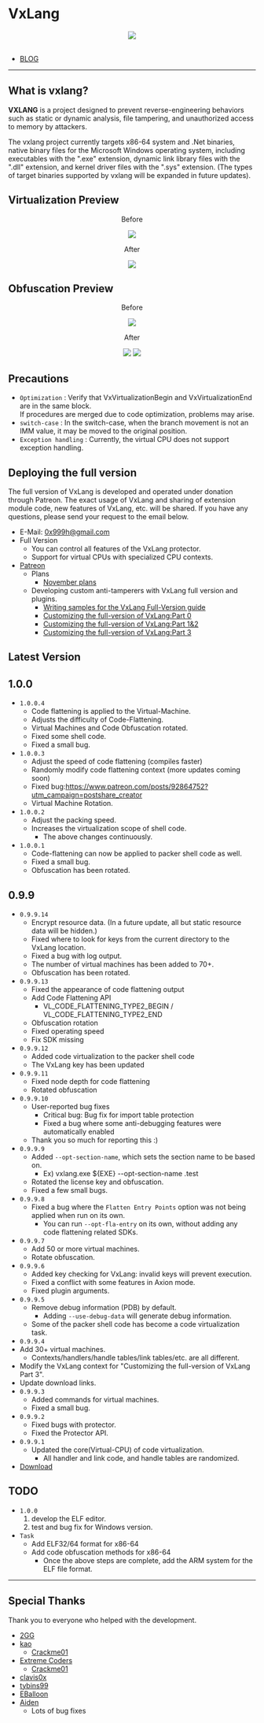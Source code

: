 # VxLang

<div align="center">
   <a href="https://vxlang.github.io/">
      <img src="https://vxlang.github.io/image/vxlang.gif" loop=infinite style="max-width: 100%; height: auto;" />
   </a>
</div>
<br>

- [BLOG](https://vxlang.github.io/)

---

## What is vxlang?

**VXLANG** is a project designed to prevent reverse-engineering behaviors such as static or dynamic analysis, file tampering, and unauthorized access to memory by attackers. 

The vxlang project currently targets x86-64 system and .Net binaries, native binary files for the Microsoft Windows operating system, including executables with the ".exe" extension, dynamic link library files with the ".dll" extension, and kernel driver files with the ".sys" extension. (The types of target binaries supported by vxlang will be expanded in future updates).

## Virtualization Preview

<div align="center">
   <p>Before</p>
   <img src="https://vxlang.github.io/image/VMBegin.png" style="max-width: 100%; height: auto;" />
   <p>After</p>
   <img src="https://vxlang.github.io/image/VMEnd.png" style="max-width: 100%; height: auto;" />
</div>

## Obfuscation Preview

<div align="center">
   <p>Before</p>
   <img src="https://vxlang.github.io/image/bef.PNG" style="max-width: 100%; height: auto;" />
   <p>After</p>
   <img src="https://vxlang.github.io/image/1x.png" style="max-width: 100%; height: auto;" /> 
   <img src="https://vxlang.github.io/image/2x.png" style="max-width: 100%; height: auto;" /> 
</div>

## Precautions

- `Optimization` : Verify that VxVirtualizationBegin and VxVirtualizationEnd are in the same block.  
  If procedures are merged due to code optimization, problems may arise.
- `switch-case` : In the switch-case, when the branch movement is not an IMM value, it may be moved to the original position.
- `Exception handling` : Currently, the virtual CPU does not support exception handling.
  
## Deploying the full version

The full version of VxLang is developed and operated under donation through Patreon. The exact usage of VxLang and sharing of extension module code, new features of VxLang, etc. will be shared. If you have any questions, please send your request to the email below.

- E-Mail: 0x999h@gmail.com
- Full Version
  - You can control all features of the VxLang protector.
  - Support for virtual CPUs with specialized CPU contexts.
- [Patreon](https://www.patreon.com/vxlang)
  - Plans
    - [November plans](https://www.patreon.com/posts/november-plans-92001350) 
  - Developing custom anti-tamperers with VxLang full version and plugins.
    - [Writing samples for the VxLang Full-Version guide](https://www.patreon.com/posts/writing-samples-90706638)
    - [Customizing the full-version of VxLang:Part 0](https://www.patreon.com/posts/customizing-full-91696150)
    - [Customizing the full-version of VxLang:Part 1&2](https://www.patreon.com/posts/customizing-full-90896871)
    - [Customizing the full-version of VxLang:Part 3](https://www.patreon.com/posts/customizing-full-91446015)

## Latest Version

1.0.0
---
- `1.0.0.4`
  - Code flattening is applied to the Virtual-Machine.
  - Adjusts the difficulty of Code-Flattening.
  - Virtual Machines and Code Obfuscation rotated.
  - Fixed some shell code.
  - Fixed a small bug.  
- `1.0.0.3`
  - Adjust the speed of code flattening (compiles faster)
  - Randomly modify code flattening context (more updates coming soon)
  - Fixed bug:https://www.patreon.com/posts/92864752?utm_campaign=postshare_creator
  - Virtual Machine Rotation.
- `1.0.0.2`
  - Adjust the packing speed.
  - Increases the virtualization scope of shell code.
    - The above changes continuously.
- `1.0.0.1`
  - Code-flattening can now be applied to packer shell code as well.
  - Fixed a small bug.
  - Obfuscation has been rotated.

0.9.9
---
- `0.9.9.14`
  - Encrypt resource data. (In a future update, all but static resource data will be hidden.)
  - Fixed where to look for keys from the current directory to the VxLang location.
  - Fixed a bug with log output.
  - The number of virtual machines has been added to 70+.
  - Obfuscation has been rotated.
- `0.9.9.13`
  - Fixed the appearance of code flattening output
  - Add Code Flattening API
    - VL_CODE_FLATTENING_TYPE2_BEGIN / VL_CODE_FLATTENING_TYPE2_END
  - Obfuscation rotation
  - Fixed operating speed
  - Fix SDK missing
- `0.9.9.12`
  - Added code virtualization to the packer shell code
  - The VxLang key has been updated
- `0.9.9.11`
  - Fixed node depth for code flattening
  - Rotated obfuscation
- `0.9.9.10`
  - User-reported bug fixes
    - Critical bug: Bug fix for import table protection
    - Fixed a bug where some anti-debugging features were automatically enabled
  - Thank you so much for reporting this :)
- `0.9.9.9`
  - Added `--opt-section-name`, which sets the section name to be based on.
    - Ex) vxlang.exe ${EXE} --opt-section-name .test
  - Rotated the license key and obfuscation.
  - Fixed a few small bugs. 
- `0.9.9.8`
  - Fixed a bug where the `Flatten Entry Points` option was not being applied when run on its own.
    - You can run `--opt-fla-entry` on its own, without adding any code flattening related SDKs. 
- `0.9.9.7`
  - Add 50 or more virtual machines.
  - Rotate obfuscation. 
- `0.9.9.6`
  - Added key checking for VxLang: invalid keys will prevent execution.
  - Fixed a conflict with some features in Axion mode.
  - Fixed plugin arguments.
- `0.9.9.5`
  - Remove debug information (PDB) by default.
    - Adding `--use-debug-data` will generate debug information.
  - Some of the packer shell code has become a code virtualization task.
- `0.9.9.4`
- Add 30+ virtual machines.
  - Contexts/handlers/handle tables/link tables/etc. are all different.
- Modify the VxLang context for "Customizing the full-version of VxLang Part 3".
- Update download links.
- `0.9.9.3`
  - Added commands for virtual machines.
  - Fixed a small bug.
- `0.9.9.2`
  - Fixed bugs with protector.
  - Fixed the Protector API. 
- `0.9.9.1`
  - Updated the core(Virtual-CPU) of code virtualization.
    - All handler and link code, and handle tables are randomized. 
- [Download](https://vxlang.github.io/download.html)
      
## TODO
- `1.0.0`
  1. develop the ELF editor.
  2. test and bug fix for Windows version.  
- `Task`
  - Add ELF32/64 format for x86-64
  - Add code obfuscation methods for x86-64
    - Once the above steps are complete, add the ARM system for the ELF file format.
    
---

## Special Thanks

Thank you to everyone who helped with the development.

- [2GG](https://twitter.com/2gg) 
- [kao](https://lifeinhex.com/) 
  - [Crackme01](https://forum.tuts4you.com/topic/43809-users-desktop-crackme/#comment-213340) 
- [Extreme Coders](https://github.com/extremecoders-re/tuts4you_users_desktop_crackme_writeup) 
  - [Crackme01](https://forum.tuts4you.com/topic/43809-users-desktop-crackme/#comment-213328)  
- [clavis0x](https://github.com/clavis0x)
- [tybins99](https://github.com/tybins99) 
- [EBalloon](https://github.com/EBalloon)
- [Aiden](https://github.com/aidenosys)
  - Lots of bug fixes
  
  
  
